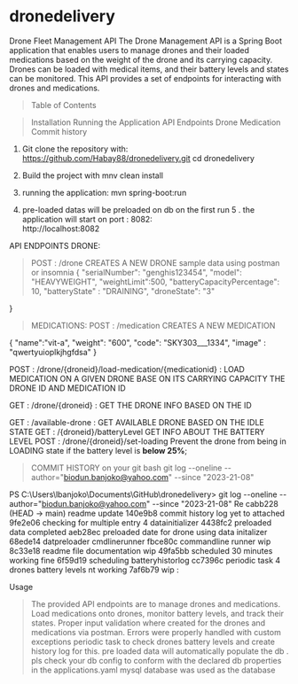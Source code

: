 # dronedelivery
Drone Fleet Management API
The Drone Management API is a Spring Boot application that enables users to manage drones and their loaded medications based on the weight of the drone and its carrying capacity. Drones can be loaded with medical items, and their battery levels and states can be monitored. This API provides a set of endpoints for interacting with drones and medications.

> Table of Contents

> Installation
> Running the Application
> API Endpoints
> Drone
> Medication
> Commit history

1. Git clone the repository with: https://github.com/Habay88/dronedelivery.git
       cd dronedelivery

2. Build the project with mnv clean install

3. running the application:
mvn spring-boot:run
4. pre-loaded datas will be preloaded on db on the first run 
5 . the application will start on port : 8082:  
                                                http://localhost:8082

API ENDPOINTS
DRONE:
> POST :  /drone  CREATES A NEW DRONE 
sample data using postman or insomnia 
{
    "serialNumber": "genghis123454",
    "model": "HEAVYWEIGHT",
    "weightLimit":500,
    "batteryCapacityPercentage": 10,
    "batteryState" : "DRAINING",
    "droneState": "3"

}

> MEDICATIONS:
POST : /medication   CREATES A NEW MEDICATION
                      
{
    "name":"vit-a",
    "weight": "600",
    "code": "SKY303___1334",
    "image" : "qwertyuioplkjhgfdsa"
}


POST : /drone/{droneid}/load-medication/{medicationid}    : LOAD MEDICATION ON A GIVEN DRONE BASE ON   ITS CARRYING CAPACITY THE DRONE ID AND MEDICATION ID  


GET : /drone/{droneid}                    :  GET THE DRONE INFO BASED ON THE ID

GET : /available-drone     :  GET AVAILABLE DRONE BASED ON THE IDLE STATE
GET : /{droneid}/batteryLevel       GET INFO ABOUT THE BATTERY LEVEL
POST : /drone/{droneid}/set-loading      Prevent the drone from being in LOADING state if the battery level is **below 25%**;

  > COMMIT HISTORY on your git bash
 > git log --oneline --author="biodun.banjoko@yahoo.com" --since "2023-21-08"

PS C:\Users\lbanjoko\Documents\GitHub\dronedelivery> git log --oneline --author="biodun.banjoko@yahoo.com" --since "2023-21-08"
Re
cabb228 (HEAD -> main) readme update
140e9b8 commit history log yet to attached
9fe2e06 checking for multiple entry 4 datainitializer
4438fc2 preloaded data completed
aeb28ec preloaded date for drone using data initalizer
68ede14 datpreloader cmdlinerunner
fbce80c commandline runner wip
8c33e18 readme file documentation wip
49fa5bb scheduled 30 minutes working fine
6f59d19 scheduling batteryhistorlog
cc7396c periodic task 4 drones battery levels nt working
7af6b79 wip
:

Usage
>The provided API endpoints are  to manage drones and medications.
> Load medications onto drones, monitor battery levels, and track their states.
> Proper input validation where created for the drones and medications via postman.
> Errors were properly  handled with custom exceptions
> periodic task to check drones battery levels and create history log for this.
> pre loaded data will automatically populate the db . pls check your db config to conform with the declared db properties in the applications.yaml
> mysql database was used as the database 
